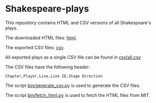 # Shakespeare-plays

This repository contains HTML and CSV versions of all Shakespeare's plays.

The downloaded HTML files: [html](html).

The exported CSV files: [csv](csv).

All exported plays as a single CSV file can be found in [csv/all.csv](csv/all.csv)

The CSV files have the following header: 

    Chapter,Player,Line,Line ID,Stage Direction

The script [bin/generate_csv.py](bin/generate_csv.py) is used to generate the CSV files.

The script [bin/fetch_html.py](bin/fetch_html.py) is used to fetch the HTML files from MIT.


